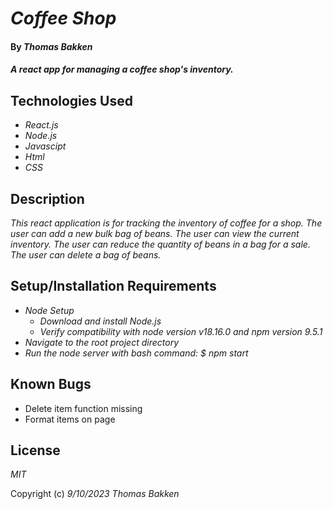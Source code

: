 # _Coffee Shop_

#### By _**Thomas Bakken**_

#### _A react app for managing a coffee shop's inventory._

## Technologies Used

* _React.js_
* _Node.js_
* _Javascipt_
* _Html_
* _CSS_

## Description

_This react application is for tracking the inventory of coffee for a shop. The user can add a new bulk bag of beans. The user can view the current inventory. The user can reduce the quantity of beans in a bag for a sale. The user can delete a bag of beans._

## Setup/Installation Requirements

* _Node Setup_
  * _Download and install Node.js_
  * _Verify compatibility with node version v18.16.0 and npm version 9.5.1_
* _Navigate to the root project directory_
* _Run the node server with bash command: $ npm start_

## Known Bugs

* Delete item function missing
* Format items on page

## License

_MIT_

Copyright (c) _9/10/2023_ _Thomas Bakken_